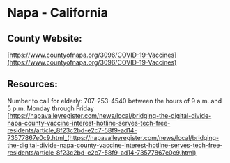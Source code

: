 # Napa - California

## County Website:
[https://www.countyofnapa.org/3096/COVID-19-Vaccines](https://www.countyofnapa.org/3096/COVID-19-Vaccines)

## Resources:
Number to call for elderly: 707-253-4540 between the hours of 9 a.m. and 5 p.m. Monday through Friday [https://napavalleyregister.com/news/local/bridging-the-digital-divide-napa-county-vaccine-interest-hotline-serves-tech-free-residents/article_8f23c2bd-e2c7-58f9-ad14-73577867e0c9.html_(https://napavalleyregister.com/news/local/bridging-the-digital-divide-napa-county-vaccine-interest-hotline-serves-tech-free-residents/article_8f23c2bd-e2c7-58f9-ad14-73577867e0c9.html)
